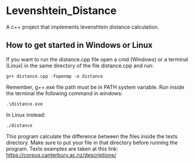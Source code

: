 # Levenshtein_Distance
A c++ project that implements levenshtein distance calculation. 
## How to get started in Windows or Linux
If you want to run the distance.cpp file open a cmd (Windows) or a terminal (Linux) in the same directory of the file distance.cpp and run:
```
g++ distance.cpp -fopenmp -o distance
```
Remember, g++.exe file path must be in PATH system variable.
Run inside the terminal the following command in windows:
```
.\distance.exe
```
In Linux instead:
```
./distance
```
This program calculate the difference between the files inside the texts directory. Make sure to put your file in that directory before running the program.
Texts examples are taken at this link: https://corpus.canterbury.ac.nz/descriptions/
